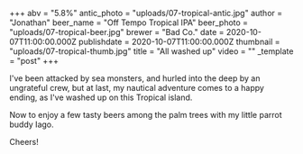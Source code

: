 +++
abv = "5.8%"
antic_photo = "uploads/07-tropical-antic.jpg"
author = "Jonathan"
beer_name = "Off Tempo Tropical IPA"
beer_photo = "uploads/07-tropical-beer.jpg"
brewer = "Bad Co."
date = 2020-10-07T11:00:00.000Z
publishdate = 2020-10-07T11:00:00.000Z
thumbnail = "uploads/07-tropical-thumb.jpg"
title = "All washed up"
video = ""
_template = "post"
+++

I've been attacked by sea monsters, and hurled into the deep by an ungrateful crew, but at last, my nautical adventure comes to a happy ending, as I've washed up on this Tropical island.

Now to enjoy a few tasty beers among the palm trees with my little parrot buddy Iago.

Cheers!
